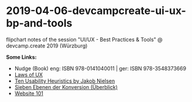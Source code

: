 # 2019-04-06-devcampcreate-ui-ux-bp-and-tools
flipchart notes of the session "UI/UX - Best Practices &amp; Tools" @ devcamp.create 2019 (Würzburg)

**Some Links:**
* Nudge (Book) eng: ISBN 978-0141040011 | ger: ISBN 978-3548373669
* [Laws of UX](https://lawsofux.com/)
* [Ten Usability Heuristics by Jakob Nielsen](https://www.nngroup.com/articles/ten-usability-heuristics/)
* [Sieben Ebenen der Konversion (Überblick) ](https://www.konversionskraft.de/checklisten/die-7-ebenen-der-konversion-uberblick.html)
* [Website 101](https://website101.com/)

